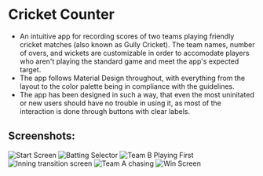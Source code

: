 # Cricket Counter

- An intuitive app for recording scores of two teams playing friendly cricket matches (also known as Gully Cricket). The team names, number of overs, and wickets are customizable in order to accomodate players who aren't playing the standard game and meet the app's expected target.  
- The app follows Material Design throughout, with everything from the layout to the color palette being in compliance with the guidelines.  
- The app has been designed in such a way, that even the most uninitated or new users should have no trouble in using it, as most of the interaction is done through buttons with clear labels.  

## Screenshots:

![Start Screen](https://drive.google.com/file/d/1SdWrHP6RUKsAV7dDvufSWUCAu_W56K2_)
![Batting Selector](https://drive.google.com/file/d/1bmCAuI-o280FPutBbzEyUlzOp7kliIM9)
![Team B Playing First](https://drive.google.com/file/d/1Ka55SlGs5m1oc_u7uh4s6hMpkcaV139W)
![Inning transition screen](https://drive.google.com/file/d/1zQY4LYsEUWyMBdRr_5u6b1QDWsmR4dJ4)
![Team A chasing](https://drive.google.com/file/d/1Ze-CBIjp59q4Ih9LAjvugGQ_Dp1RtItJ)
![Win Screen](https://drive.google.com/file/d/1Dv4vMDyKCoL0ig7VoujoZu3KxWz7yXp4)
